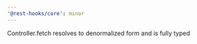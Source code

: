 ```yaml
---
'@rest-hooks/core': minor
---
```


Controller.fetch resolves to denormalized form and is fully typed
